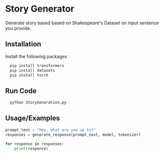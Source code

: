 
# Story Generator

Generate story based based on Shakespeare's Dataset on input sentence you provide. 

## Installation

Install the following packages

```bash
  pip install transformers
  pip install datasets
  pip install torch
```
    
## Run Code

```bash
  python StoryGeneration.py
```

## Usage/Examples

```python
prompt_text = "Hey, what are you up to?"
responses = generate_response(prompt_text, model, tokenizer)

for response in responses:
    print(response)
```

